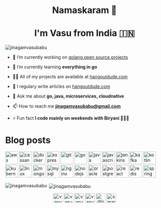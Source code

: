 <h1 align="center">Namaskaram 🙏</h1>
<h1 align="center">I'm Vasu from India 🇮🇳 </h1>
<p align="left"> <img src="https://komarev.com/ghpvc/?username=jinagamvasubabu" alt="jinagamvasubabu" /> </p>

- 🔭 I’m currently working on [golang open source projects](https://github.com/jinagamvasubabu?tab=repositories)

- 🌱 I’m currently learning **everything in go**

- 👨‍💻 All of my projects are available at [hangoutdude.com](hangoutdude.com)

- 📝 I regulary write articles on [hangoutdude.com](hangoutdude.com)

- 💬 Ask me about **go, java, microservices, cloudnative**

- 📫 How to reach me **jinagamvasubabu@gmail.com**

- ⚡ Fun fact **I code mainly on weekends with Biryani 🍛🍛🍛**

# Blog posts
<!-- BLOG-POST-LIST:START -->
<!-- BLOG-POST-LIST:END -->

<p align="left"><img src="https://devicons.github.io/devicon/devicon.git/icons/amazonwebservices/amazonwebservices-original-wordmark.svg" alt="aws" width="40" height="40"/> <img src="https://www.vectorlogo.zone/logos/apache_cassandra/apache_cassandra-icon.svg" alt="cassandra" width="40" height="40"/> <img src="https://devicons.github.io/devicon/devicon.git/icons/docker/docker-original-wordmark.svg" alt="docker" width="40" height="40"/> <img src="https://devicons.github.io/devicon/devicon.git/icons/express/express-original-wordmark.svg" alt="express" width="40" height="40"/> <img src="https://www.vectorlogo.zone/logos/git-scm/git-scm-icon.svg" alt="git" width="40" height="40"/> <img src="https://devicons.github.io/devicon/devicon.git/icons/go/go-original.svg" alt="go" width="40" height="40"/> <img src="https://devicons.github.io/devicon/devicon.git/icons/java/java-original-wordmark.svg" alt="java" width="40" height="40"/> <img src="https://devicons.github.io/devicon/devicon.git/icons/javascript/javascript-original.svg" alt="javascript" width="40" height="40"/> <img src="https://www.vectorlogo.zone/logos/jenkins/jenkins-icon.svg" alt="jenkins" width="40" height="40"/> <img src="https://www.vectorlogo.zone/logos/apache_kafka/apache_kafka-icon.svg" alt="kafka" width="40" height="40"/> <img src="https://www.vectorlogo.zone/logos/kotlinlang/kotlinlang-icon.svg" alt="kotlin" width="40" height="40"/> <img src="https://www.vectorlogo.zone/logos/kubernetes/kubernetes-icon.svg" alt="kubernetes" width="40" height="40"/> <img src="https://devicons.github.io/devicon/devicon.git/icons/linux/linux-original.svg" alt="linux" width="40" height="40"/> <img src="https://devicons.github.io/devicon/devicon.git/icons/mongodb/mongodb-original-wordmark.svg" alt="mongodb" width="40" height="40"/> <img src="https://devicons.github.io/devicon/devicon.git/icons/mysql/mysql-original-wordmark.svg" alt="mysql" width="40" height="40"/> <img src="https://devicons.github.io/devicon/devicon.git/icons/nginx/nginx-original.svg" alt="nginx" width="40" height="40"/> <img src="https://devicons.github.io/devicon/devicon.git/icons/nodejs/nodejs-original-wordmark.svg" alt="nodejs" width="40" height="40"/> <img src="https://devicons.github.io/devicon/devicon.git/icons/oracle/oracle-original.svg" alt="oracle" width="40" height="40"/> <img src="https://devicons.github.io/devicon/devicon.git/icons/postgresql/postgresql-original-wordmark.svg" alt="postgresql" width="40" height="40"/> <img src="https://devicons.github.io/devicon/devicon.git/icons/react/react-original-wordmark.svg" alt="react" width="40" height="40"/> <img src="https://devicons.github.io/devicon/devicon.git/icons/redis/redis-original-wordmark.svg" alt="redis" width="40" height="40"/> <img src="https://www.vectorlogo.zone/logos/springio/springio-icon.svg" alt="spring" width="40" height="40"/></p><p><img align="left" src="https://github-readme-stats.vercel.app/api/top-langs/?username=jinagamvasubabu&layout=compact&hide=html" alt="jinagamvasubabu" /></p>

<p>&nbsp;<img align="center" src="https://github-readme-stats.vercel.app/api?username=jinagamvasubabu&show_icons=true" alt="jinagamvasubabu" /></p>

<p align="center">
<a href="https://dev.to/vasubabu" target="blank"><img align="center" src="https://cdn.jsdelivr.net/npm/simple-icons@3.0.1/icons/dev-dot-to.svg" alt="vasubabu" height="30" width="30" /></a>
<a href="https://linkedin.com/in/vasubabu-jinagam-a94895a1" target="blank"><img align="center" src="https://cdn.jsdelivr.net/npm/simple-icons@3.0.1/icons/linkedin.svg" alt="vasubabu-jinagam-a94895a1" height="30" width="30" /></a>
<a href="https://dribbble.com/vasubabu jinagam" target="blank"><img align="center" src="https://cdn.jsdelivr.net/npm/simple-icons@3.0.1/icons/dribbble.svg" alt="vasubabu jinagam" height="30" width="30" /></a>
<a href="https://www.behance.net/vasubabu jinagam" target="blank"><img align="center" src="https://cdn.jsdelivr.net/npm/simple-icons@3.0.1/icons/behance.svg" alt="vasubabu jinagam" height="30" width="30" /></a>
<a href="https://medium.com/@jinagamvasubabu" target="blank"><img align="center" src="https://cdn.jsdelivr.net/npm/simple-icons@3.0.1/icons/medium.svg" alt="@jinagamvasubabu" height="30" width="30" /></a>
<a href="https://www.youtube.com/c/smartfreaks" target="blank"><img align="center" src="https://cdn.jsdelivr.net/npm/simple-icons@3.0.1/icons/youtube.svg" alt="smartfreaks" height="30" width="30" /></a>
</p>
